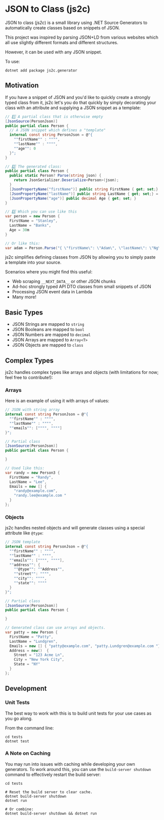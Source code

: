 # JSON to Class (js2c)

JSON to class (*js2c*) is a small library using .NET Source Generators to automatically create classes based on snippets of JSON.

This project was inspired by parsing JSON+LD from various websites which all use slightly different formats and different structures.

However, it can be used with any JSON snippet.

To use:

```
dotnet add package js2c.generator
```

## Motivation

If you have a snippet of JSON and you'd like to quickly create a strongly typed class from it, js2c let's you do that quickly by simply decorating your class with an attribute and supplying a JSON snippet as a template:

```cs
// 1️⃣ A partial class that is otherwise empty
[JsonSource(PersonJson)]
public partial class Person {
  // A JSON snippet which defines a "template"
  internal const string PersonJson = @"{
    ""firstName"" : """",
    ""lastName"" : """",
    ""age"": 0
  }";
}

// 2️⃣ The generated class:
public partial class Person {
  public static Person? Parse(string json) {
    return JsonSerializer.Deserialize<Person>(json);
  }
  [JsonPropertyName("firstName")] public string FirstName { get; set;} = "";
  [JsonPropertyName("lastName")] public string LastName { get; set;} = "";
  [JsonPropertyName("age")] public decimal Age { get; set; }
}

// 3️⃣ Which you can use like this
var person = new Person {
  FirstName = "Stanley",
  LastName = "Banks",
  Age = 30m
}

// Or like this:
var adam = Person.Parse("{ \"firstName\": \"Adam\", \"lastName\": \"Ng\" }");
```

js2c simplifies defining classes from JSON by allowing you to simply paste a template into your source.

Scenarios where you might find this useful:

- Web scraping `__NEXT_DATA__` or other JSON chunks
- Ad-hoc strongly typed API DTO classes from small snippets of JSON
- Processing JSON event data in Lambda
- Many more!

## Basic Types

- JSON Strings are mapped to `string`
- JSON Booleans are mapped to `bool`
- JSON Numbers are mapped to `decimal`
- JSON Arrays are mapped to `Array<T>`
- JSON Objects are mapped to `class`

## Complex Types

js2c handles complex types like arrays and objects (with limitations for now; feel free to contribute!):

### Arrays

Here is an example of using it with arrays of values:

```cs
// JSON with string array
internal const string PersonJson = @"{
  ""firstName"" : """",
  ""lastName"" : """",
  ""emails"": ["""", """"]
}";

// Partial class
[JsonSource(PersonJson)]
public partial class Person {

}

// Used like this:
var randy = new Person3 {
  FirstName = "Randy",
  LastName = "Lee",
  Emails = new [] {
    "randy@example.com",
    "randy.lee@example.com "
  }
};
```

### Objects

js2c handles nested objects and will generate classes using a special attribute like `@type`:

```cs
// JSON template
internal const string PersonJson = @"{
  ""firstName"" : """",
  ""lastName"" : """",
  ""emails"": ["""", """"],
  ""address"": {
    ""@type"": ""Address"",
    ""street"": """",
    ""city"": """",
    ""state"": """"
  }
}";

// Partial class
[JsonSource(PersonJson)]
public partial class Person {

}

// Generated class can use arrays and objects.
var patty = new Person {
  FirstName = "Patty",
  LastName = "Lundgren",
  Emails = new [] { "patty@example.com", "patty.Lundgren@example.com "},
  Address = new()  {
    Street = "123 Acme Ln",
    City = "New York City",
    State = "NY"
  }
};
```

## Development

### Unit Tests

The best way to work with this is to build unit tests for your use cases as you go along.

From the command line:

```shell
cd tests
dotnet test
```

### A Note on Caching

You may run into issues with caching while developing your own generators.  To work around this, you can use the `build-server shutdown` command to effectively restart the build server:

```shell
cd tests

# Reset the build server to clear cache.
dotnet build-server shutdown
dotnet run

# Or combine:
dotnet build-server shutdown && dotnet run
```